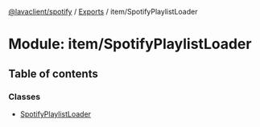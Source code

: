 [@lavaclient/spotify](../README.md) / [Exports](../modules.md) / item/SpotifyPlaylistLoader

# Module: item/SpotifyPlaylistLoader

## Table of contents

### Classes

- [SpotifyPlaylistLoader](../classes/item/spotifyplaylistloader.spotifyplaylistloader.md)
